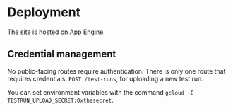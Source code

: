 # Deployment

The site is hosted on App Engine.

## Credential management

No public-facing routes require authentication. There is only one route that requires credentials: `POST /test-runs`, for uploading a new test run.

You can set environment variables with the command `gcloud -E TESTRUN_UPLOAD_SECRET:0xthesecret`.
